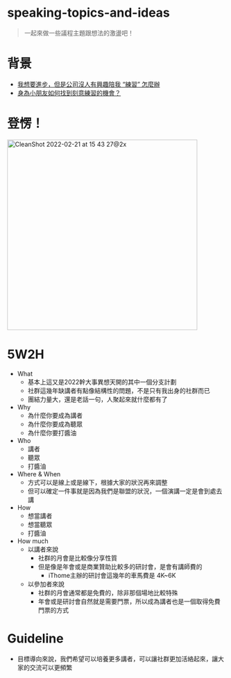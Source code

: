 # speaking-topics-and-ideas
> 一起來做一些議程主題跟想法的激盪吧！

# 背景
* [我想要進步，但是公司沒人有興趣陪我 “練習” 怎麼辦](https://github.com/PureFuncInc/developer-career-faqs/issues/12)
* [身為小朋友如何找到刻意練習的機會？](https://github.com/PureFuncInc/developer-career-faqs/issues/13)

# 登愣！
<img width="438" alt="CleanShot 2022-02-21 at 15 43 27@2x" src="https://user-images.githubusercontent.com/6296280/154910224-9ad85ff5-5fb3-456a-938a-d7ca869f0a5a.png">

# 5W2H
* What
  * 基本上這又是2022幹大事異想天開的其中一個分支計劃
  * 社群這幾年缺講者有點像結構性的問題，不是只有我出身的社群而已
  * 團結力量大，還是老話一句，人聚起來就什麼都有了
* Why
  * 為什麼你要成為講者
  * 為什麼你要成為聽眾
  * 為什麼你要打醬油 
* Who
  * 講者
  * 聽眾
  * 打醬油 
* Where & When
  * 方式可以是線上或是線下，根據大家的狀況再來調整
  * 但可以確定一件事就是因為我們是聯盟的狀況，一個演講一定是會到處去講
* How
  * 想當講者
  * 想當聽眾 
  * 打醬油
* How much
  * 以講者來說 
    * 社群的月會是比較像分享性質
    * 但是像是年會或是商業贊助比較多的研討會，是會有講師費的
      * iThome主辦的研討會這幾年的車馬費是 4K~6K
  * 以參加者來說
    * 社群的月會通常都是免費的，除非那個場地比較特殊
    * 年會或是研討會自然就是需要門票，所以成為講者也是一個取得免費門票的方式

# Guideline
* 目標導向來說，我們希望可以培養更多講者，可以讓社群更加活絡起來，讓大家的交流可以更頻繁
